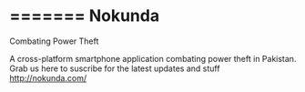 =======
Nokunda
=======
Combating Power Theft

A cross-platform smartphone application combating power theft in Pakistan.
Grab us here to suscribe for the latest updates and stuff http://nokunda.com/
